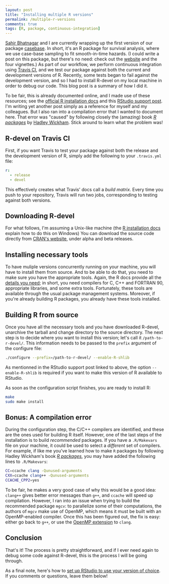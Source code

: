 ```yaml
---
layout: post
title: "Installing multiple R versions"
permalink: /multiple-r-versions
comments: true
tags: [R, package, continuous-integration]
---
```


[Sahir Bhatnagar](http://sahirbhatnagar.com/) and I are currently wrapping up the first version of our package [casebase](http://sahirbhatnagar.com/casebase/). In short, it's an R package for survival analysis, where we use case-base sampling to fit smooth-in-time hazards. (I could write a post on this package, but there's no need: check out the [website](http://sahirbhatnagar.com/casebase/) and the four vignettes.) As part of our workflow, we perform continuous integration using [Travis CI](https://travis-ci.org/), and we test our package against both the current and development versions of R. Recently, some tests began to fail against the development version, and so I had to install R-devel on my local machine in order to debug our code. This blog post is a summary of how I did it.

To be fair, this is already documented online, and I made use of these resources; see the [official R installation docs](https://cran.r-project.org/doc/manuals/r-release/R-admin.html#Installation) and this [RStudio support post](https://support.rstudio.com/hc/en-us/articles/215488098-Installing-multiple-versions-of-R). I'm writing yet another post simply as a reference for myself and my colleagues. But I also ran into a compilation error that I wanted to document here. That error was "caused" by following closely the (amazing) book [*R packages*](http://r-pkgs.had.co.nz/) by [Hadley Wickham](http://hadley.nz/). Stick around to learn what the problem was!

<!--more-->

## R-devel on Travis CI

First, if you want Travis to test your package against both the release and the development version of R, simply add the following to your `.travis.yml` file:

``` yml
r:
  - release
  - devel
```

This effectively creates what Travis' docs call a *build matrix*. Every time you push to your repository, Travis will run two jobs, corresponding to testing against both versions.

## Downloading R-devel

For what follows, I'm assuming a Unix-like machine (the [R installation docs](https://cran.r-project.org/doc/manuals/r-release/R-admin.html#Installing-R-under-Windows) explain how to do this on Windows) You can download the source code directly from [CRAN's website](https://cran.r-project.org/), under alpha and beta releases.

## Installing necessary tools

To have muliple versions concurrently running on your machine, you will have to install them from source. And to be able to do that, you need to make sure you have the appropriate tools. Again, the R docs provide all the [details you need](https://cran.r-project.org/doc/manuals/r-release/R-admin.html#Essential-and-useful-other-programs-under-a-Unix_002dalike); in short, you need compilers for C, C++ and FORTRAN 90, appropriate libraries, and some extra tools. Fortunately, these tools are available through the usual package management systems. Moreover, if you're already building R packages, you already have these tools installed. 

## Building R from source

Once you have all the necessary tools and you have downloaded R-devel, unarchive the tarball and change directory to the source directory. The next step is to decide where you want to install this version; let's call it `/path-to-r-devel/`. This information needs to be passed to the `prefix` argument of the configure file:

``` bash
./configure --prefix=/path-to-r-devel/ --enable-R-shlib
```

As mentionned in the RStudio support post linked to above, the option `--enable-R-shlib` is required if you want to make this version of R available to RStudio.

As soon as the configuration script finishes, you are ready to install R:

``` bash
make
sudo make install
```

## **Bonus**: A compilation error

During the configuration step, the C/C++ compilers are identified, and these are the ones used for building R itself. However, one of the last steps of the installation is to build *recommended* packages. If you have a `.R/Makevars` file on your machine, it could be used to select a *different* set of compilers. For example, if like me you've learned how to make `R` packages by following Hadley Wickham's book [*R packages*](http://r-pkgs.had.co.nz/), you may have added the following lines to `.R/Makevars`:

``` bash
CC=ccache clang -Qunused-arguments
CXX=ccache clang++ -Qunused-arguments
CCACHE_CPP2=yes
```

To be fair, he makes a very good case of why this would be a good idea: `clang++` gives better error messages than `g++`, and `ccache` will speed up compilation. However, I ran into an issue when trying to build the recommended package `mgcv`: to parallelize some of their computations, the authors of `mgcv` make use of OpenMP, which means it must be built with an OpenMP-enabled compiler. Once this has been figured out, the fix is easy: either go back to `g++`, or use the [OpenMP extension](https://clang-omp.github.io/) to `clang`. 

## Conclusion

That's it! The process is pretty straightforward, and if I ever need again to debug some code against R-devel, this is the process I will be going through.

As a final note, here's how to [set up RStudio to use your version of choice](https://support.rstudio.com/hc/en-us/articles/200486138-Using-Different-Versions-of-R). If you comments or questions, leave them below!
